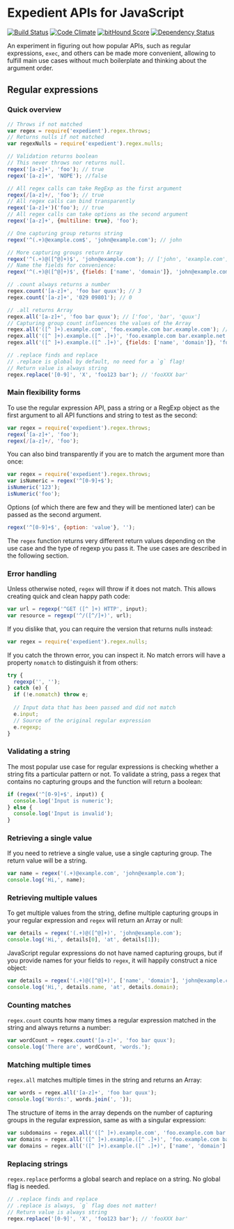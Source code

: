 # Expedient APIs for JavaScript

[![Build Status](https://travis-ci.org/denis-sokolov/expedient.svg?branch=master)](https://travis-ci.org/denis-sokolov/expedient)
[![Code Climate](http://img.shields.io/codeclimate/github/denis-sokolov/expedient.svg)](https://codeclimate.com/github/denis-sokolov/expedient)
[![bitHound Score](https://app.bithound.io/denis-sokolov/remote-dotfiles/badges/score.svg)](http://app.bithound.io/denis-sokolov/remote-dotfiles)
[![Dependency Status](https://gemnasium.com/denis-sokolov/expedient.svg)](https://gemnasium.com/denis-sokolov/expedient)

An experiment in figuring out how popular APIs, such as regular expressions, `exec`, and others can be made more convenient, allowing to fulfill main use cases without much boilerplate and thinking about the argument order.

## Regular expressions

### Quick overview

```javascript
// Throws if not matched
var regex = require('expedient').regex.throws;
// Returns nulls if not matched
var regexNulls = require('expedient').regex.nulls;

// Validation returns boolean
// This never throws nor returns null.
regex('[a-z]+', 'foo'); // true
regex('[a-z]+', 'NOPE'); //false

// All regex calls can take RegExp as the first argument
regex(/[a-z]+/, 'foo'); // true
// All regex calls can bind transparently
regex('[a-z]+')('foo'); // true
// All regex calls can take options as the second argument
regex('[a-z]+', {multiline: true}, 'foo');

// One capturing group returns string
regex('^(.+)@example.com$', 'john@example.com'); // john

// More capturing groups return Array
regex('^(.+)@([^@]+)$', 'john@example.com'); // ['john', 'example.com']
// Name the fields for convenience:
regex('^(.+)@([^@]+)$', {fields: ['name', 'domain']}, 'john@example.com'); // {name: 'john', domain: 'example.com'}

// .count always returns a number
regex.count('[a-z]+', 'foo bar quux'); // 3
regex.count('[a-z]+', '029 09801'); // 0

// .all returns Array
regex.all('[a-z]+', 'foo bar quux'); // ['foo', 'bar', 'quux']
// Capturing group count influences the values of the Array
regex.all('([^ ]+).example.com', 'foo.example.com bar.example.com'); // ['foo', 'bar']
regex.all('([^ ]+).example.([^ .]+)', 'foo.example.com bar.example.net'); // [['foo', 'com'], ['bar', 'net']]
regex.all('([^ ]+).example.([^ .]+)', {fields: ['name', 'domain']}, 'foo.example.com bar.example.net'); // [{name:'foo', domain:'com'}, {name:'bar', domain:'net'}]

// .replace finds and replace
// .replace is global by default, no need for a `g` flag!
// Return value is always string
regex.replace('[0-9]', 'X', 'foo123 bar'); // 'fooXXX bar'
```

### Main flexibility forms

To use the regular expression API, pass a string or a RegExp object as the first argument to all API functions and string to test as the second:

```javascript
var regex = require('expedient').regex.throws;
regex('[a-z]+', 'foo');
regex(/[a-z]+/, 'foo');
```

You can also bind transparently if you are to match the argument more than once:

```javascript
var regex = require('expedient').regex.throws;
var isNumeric = regex('^[0-9]+$');
isNumeric('123');
isNumeric('foo');
```

Options (of which there are few and they will be mentioned later) can be passed as the second argument.

```javascript
regex('^[0-9]+$', {option: 'value'}, '');
```

The `regex` function returns very different return values depending on the use case and the type of regexp you pass it. The use cases are described in the following section.

### Error handling

Unless otherwise noted, `regex` will throw if it does not match. This allows creating quick and clean happy path code:

```javascript
var url = regexp('^GET ([^ ]+) HTTP', input);
var resource = regexp('^/([^/]+)', url);
```

If you dislike that, you can require the version that returns nulls instead:

```javascript
var regex = require('expedient').regex.nulls;
```

If you catch the thrown error, you can inspect it. No match errors will have a property `nomatch` to distinguish it from others:

```javascript
try {
  regexp('', '');
} catch (e) {
  if (!e.nomatch) throw e;
  
  // Input data that has been passed and did not match
  e.input;
  // Source of the original regular expression
  e.regexp;
}
```

### Validating a string

The most popular use case for regular expressions is checking whether a string fits a particular pattern or not. To validate a string, pass a regex that contains no capturing groups and the function will return a boolean:

```javascript
if (regex('^[0-9]+$', input)) {
  console.log('Input is numeric');
} else {
  console.log('Input is invalid');
}
```

### Retrieving a single value

If you need to retrieve a single value, use a single capturing group. The return value will be a string.

```javascript
var name = regex('(.+)@example.com', 'john@example.com');
console.log('Hi,', name);
```

### Retrieving multiple values

To get multiple values from the string, define multiple capturing groups in your regular expression and `regex` will return an Array or null:

```javascript
var details = regex('(.+)@([^@]+)', 'john@example.com');
console.log('Hi,', details[0], 'at', details[1]);
```

JavaScript regular expressions do not have named capturing groups, but if you provide names for your fields to `regex`, it will happily construct a nice object:

```javascript
var details = regex('(.+)@([^@]+)', ['name', 'domain'], 'john@example.com');
console.log('Hi,', details.name, 'at', details.domain);
```

### Counting matches

`regex.count` counts how many times a regular expression matched in the string and always returns a number:

```javascript
var wordCount = regex.count('[a-z]+', 'foo bar quux');
console.log('There are', wordCount, 'words.');
```

### Matching multiple times

`regex.all` matches multiple times in the string and returns an Array:

```javascript
var words = regex.all('[a-z]+', 'foo bar quux');
console.log('Words:', words.join(', '));
```

The structure of items in the array depends on the number of capturing groups in the regular expression, same as with a singular expression:

```javascript
var subdomains = regex.all('([^ ]+).example.com', 'foo.example.com bar.example.com'); // ['foo', 'bar']
var domains = regex.all('([^ ]+).example.([^ .]+)', 'foo.example.com bar.example.net'); // [['foo', 'com'], ['bar', 'net']]
var domains = regex.all('([^ ]+).example.([^ .]+)', ['name', 'domain'] 'foo.example.com bar.example.net'); // [{name:'foo', domain:'com'}, {name:'bar', domain:'net'}]
```

### Replacing strings

`regex.replace` performs a global search and replace on a string. No global flag is needed.

```javascript
// .replace finds and replace
// .replace is always, `g` flag does not matter!
// Return value is always string
regex.replace('[0-9]', 'X', 'foo123 bar'); // 'fooXXX bar'
```










